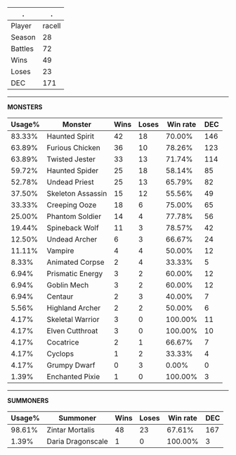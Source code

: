 .|.
|-|-
Player|racell
Season|28
Battles|72
Wins|49
Loses|23
DEC|171

---
**MONSTERS**

Usage%|Monster|Wins|Loses|Win rate|DEC|
-|-|-|-|-|-|
83.33%|Haunted Spirit|42|18|70.00%|146|
63.89%|Furious Chicken|36|10|78.26%|123|
63.89%|Twisted Jester|33|13|71.74%|114|
59.72%|Haunted Spider|25|18|58.14%|85|
52.78%|Undead Priest|25|13|65.79%|82|
37.50%|Skeleton Assassin|15|12|55.56%|49|
33.33%|Creeping Ooze|18|6|75.00%|65|
25.00%|Phantom Soldier|14|4|77.78%|56|
19.44%|Spineback Wolf|11|3|78.57%|42|
12.50%|Undead Archer|6|3|66.67%|24|
11.11%|Vampire|4|4|50.00%|12|
8.33%|Animated Corpse|2|4|33.33%|5|
6.94%|Prismatic Energy|3|2|60.00%|12|
6.94%|Goblin Mech|3|2|60.00%|12|
6.94%|Centaur|2|3|40.00%|7|
5.56%|Highland Archer|2|2|50.00%|6|
4.17%|Skeletal Warrior|3|0|100.00%|11|
4.17%|Elven Cutthroat|3|0|100.00%|10|
4.17%|Cocatrice|2|1|66.67%|7|
4.17%|Cyclops|1|2|33.33%|4|
4.17%|Grumpy Dwarf|0|3|0.00%|0|
1.39%|Enchanted Pixie|1|0|100.00%|3|

---
**SUMMONERS**

Usage%|Summoner|Wins|Loses|Win rate|DEC|
-|-|-|-|-|-|
98.61%|Zintar Mortalis|48|23|67.61%|167|
1.39%|Daria Dragonscale|1|0|100.00%|3|
